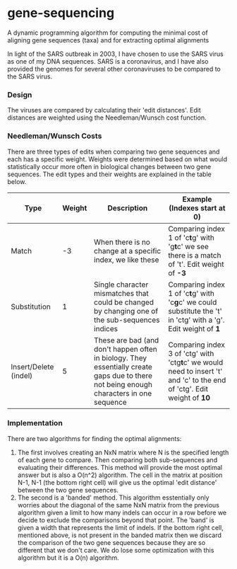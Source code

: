 # gene-sequencing
A dynamic programming algorithm for computing the minimal cost of aligning gene sequences (taxa) and for extracting optimal alignments

In light of the SARS outbreak in 2003, I have chosen to use the SARS virus as one of my DNA sequences. SARS is a coronavirus, and I have also provided the genomes for several other coronaviruses to be compared to the SARS virus. 

### Design
The viruses are compared by calculating their 'edit distances'. Edit distances are weighted using the Needleman/Wunsch cost function.

### Needleman/Wunsch Costs
There are three types of edits when comparing two gene sequences and each has a specific weight. Weights were determined based on what would statistically occur more often in biological changes between two gene sequences. The edit types and their weights are explained  in the table below.

| **Type** | **Weight** | **Description** | **Example** (Indexes start at 0) | 
|----------|------------|-----------------|----------------------------------|
| Match | -3 | When there is no change at a specific index, we like these | Comparing index 1 of 'c**t**g' with 'g**t**c' we see there is a match of 't'. Edit weight of **-3**
| Substitution | 1 | Single character mismatches that could be changed by changing one of the sub-sequences indices | Comparing index 1 of 'c**t**g' with 'c**g**c' we could substitute the 't' in 'ctg' with a 'g'. Edit weight of **1**
| Insert/Delete (indel) | 5 | These are bad (and don't happen often in biology. They essentially create gaps due to there not being enough characters in one sequence | Comparing index 3 of 'ctg' with 'ctg**t**c' we would need to insert 't' and 'c' to the end of 'ctg'. Edit weight of **10**

### Implementation
There are two algorithms for finding the optimal alignments:
1. The first involves creating an NxN matrix where N is the specified length of each gene to compare. Then comparing both sub-sequences and evaluating their differences. This method will provide the most optimal answer but is also a O(n^2) algorithm. The cell in the matrix at position N-1, N-1 (the bottom right cell) will give us the optimal 'edit distance' between the two gene sequences.
2. The second is a 'banded' method. This algorithm esstentially only worries about the diagonal of the same NxN matrix from the previous algorithm given a limit to how many indels can occur in a row before we decide to exclude the comparisons beyond that point. The 'band' is given a width that represents the limit of indels.  If the bottom right cell, mentioned above, is not present in the banded matrix then we discard the comparison of the two gene sequences because they are so different that we don't care. We do lose some optimization with this algorithm but it is a O(n) algorithm.
